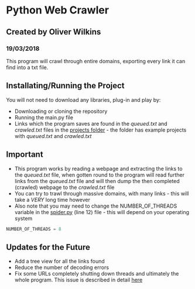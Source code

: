 # Python Web Crawler
## Created by Oliver Wilkins
### 19/03/2018

This program will crawl through entire domains, exporting every link it can find into a txt file.

## Installating/Running the Project

You will not need to download any libraries, plug-in and play by: 
* Downloading or cloning the repository
* Running the main.py file
* Links which the program saves are found in the *queued.txt* and *crawled.txt* files in the [projects folder](https://github.com/HomelessSandwich/Web-Crawler/tree/master/projects) - the folder has example projects with *queued.txt* and *crawled.txt* 

## Important

* This program works by reading a webpage and extracting the links to the *queued.txt* file, when gotten round to the program will read further links from the *queued.txt* file and will then dump the then completed (crawled) webpage to the *crawled.txt* file
* You can try to trawl through massive domains, with many links - this will take a *VERY* long time however
* Also note that you may need to change the NUMBER_OF_THREADS variable in the [spider.py](https://github.com/HomelessSandwich/Web-Crawler/blob/master/main.py) (line 12) file - this will depend on your operating system
```python
NUMBER_OF_THREADS = 8
```

## Updates for the Future
* Add a tree view for all the links found
* Reduce the number of decoding errors
* Fix some URLs completely shutting down threads and ultimately the whole program. This issue is described in detail [here](https://github.com/HomelessSandwich/Web-Crawler/issues/1)
